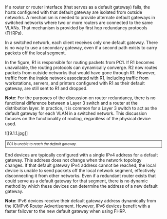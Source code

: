 If a router or router interface (that serves as a default gateway) fails, the hosts configured with that default gateway are isolated from outside networks. A mechanism is needed to provide alternate default gateways in switched networks where two or more routers are connected to the same VLANs. That mechanism is provided by first hop redundancy protocols (FHRPs).

In a switched network, each client receives only one default gateway. There is no way to use a secondary gateway, even if a second path exists to carry packets off the local segment.

In the figure, R1 is responsible for routing packets from PC1. If R1 becomes unavailable, the routing protocols can dynamically converge. R2 now routes packets from outside networks that would have gone through R1. However, traffic from the inside network associated with R1, including traffic from workstations, servers, and printers configured with R1 as their default gateway, are still sent to R1 and dropped.

**Note:** For the purposes of the discussion on router redundancy, there is no functional difference between a Layer 3 switch and a router at the distribution layer. In practice, it is common for a Layer 3 switch to act as the default gateway for each VLAN in a switched network. This discussion focuses on the functionality of routing, regardless of the physical device used.

![[9.1.1.jpg]]
<div style="width: 100%; font-style: italic; font-size: .8em; border: solid grey 2px; padding: 4px;">
PC1 is unable to reach the default gateway.
</div>

End devices are typically configured with a single IPv4 address for a default gateway. This address does not change when the network topology changes. If that default gateway IPv4 address cannot be reached, the local device is unable to send packets off the local network segment, effectively disconnecting it from other networks. Even if a redundant router exists that could serve as a default gateway for that segment, there is no dynamic method by which these devices can determine the address of a new default gateway.

**Note:** IPv6 devices receive their default gateway address dynamically from the ICMPv6 Router Advertisement. However, IPv6 devices benefit with a faster failover to the new default gateway when using FHRP.